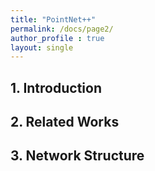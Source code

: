 ```yaml
---
title: "PointNet++"
permalink: /docs/page2/
author_profile : true
layout: single
---
```

## 1. Introduction

## 2. Related Works

## 3. Network Structure